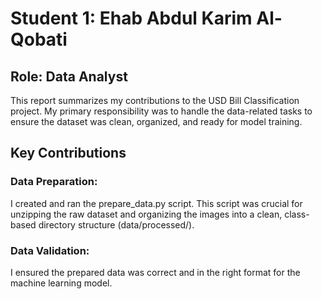 # Student 1: Ehab Abdul Karim Al-Qobati
## Role: Data Analyst
This report summarizes my contributions to the USD Bill Classification project. My primary responsibility was to handle the data-related tasks to ensure the dataset was clean, organized, and ready for model training.

## Key Contributions
### Data Preparation: 
I created and ran the prepare_data.py script. This script was crucial for unzipping the raw dataset and organizing the images into a clean, class-based directory structure (data/processed/).

### Data Validation:
I ensured the prepared data was correct and in the right format for the machine learning model.
